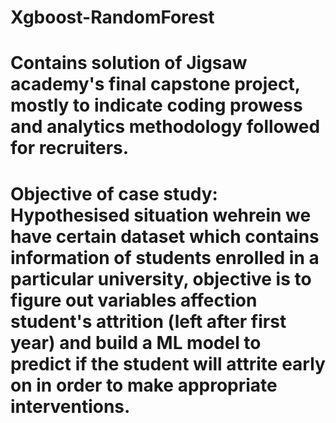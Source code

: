 # Xgboost-RandomForest
# Contains solution of Jigsaw academy's final capstone project, mostly to indicate coding prowess and analytics methodology followed for recruiters.
# Objective of case study: Hypothesised situation wehrein we have certain dataset which contains information of students enrolled in a particular university, objective is to figure out variables affection student's attrition (left after first year) and build a ML model to predict if the student will attrite early on in order to make appropriate interventions.

